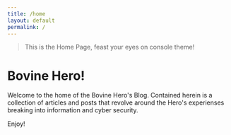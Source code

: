 ```yaml
---
title: /home
layout: default
permalink: /
---
```


> This is the Home Page, feast your eyes on console theme!

# Bovine Hero!

Welcome to the home of the Bovine Hero's Blog. Contained herein is a collection of articles and posts that revolve around the Hero's experienses breaking into information and cyber security.

Enjoy!